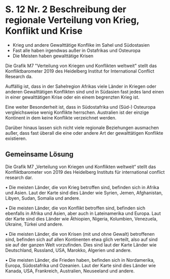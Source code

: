 # S. 12 Nr. 2 Beschreibung der regionale Verteilung von Krieg, Konflikt und Krise
+ Krieg und andere Gewalttätige Konflike im Sahel und Südostasien
+ Fast alle haben irgendwas außer in Ostafrikas und Osteuropa
+ Die Meisten haben gewalttätige Krisen

Die Grafik M7 "Verteilung von Kriegen und Konflikten weltweit" stellt das Konfliktbarometer 2019 des Heidelberg Institut for International Conflict Research da. 

Auffällig ist, dass in der Sahelregion Afrikas viele Länder in Kriegen oder anderen Gewalttätigen Konflikten sind und in Südasien fast jedes land einen in einer gewalttätigen Krise oder ein einem begrenzten Krieg ist.

Eine weiter Besonderheit ist, dass in Südostafrika und (Süd-) Osteuropa vergleichsweise wenig Konflikte herrschen. Australien ist der einzige Kontinent in dem keine Konflikte verzeichnet werden. 

Darüber hinaus lassen sich nicht viele regionale Beziehungen ausmachen außer, dass fast überall die eine oder andere Art der gewalttätigen Konflikte existieren.
## Gemeinsame Lösung
Die Grafik M7 „Verteilung von Kriegen und Konflikten weltweit“ stellt das Konfliktbarometer von 2019 des Heidelberg Instituts für international conflict research dar.

• Die meisten Länder, die von Krieg betroffen sind, befinden sich in Afrika und Asien. Laut der Karte sind dies Länder wie Syrien, Jemen, Afghanistan, Libyen, Sudan, Somalia und andere.

• Die meisten Länder, die von Konflikt betroffen sind, befinden sich ebenfalls in Afrika und Asien, aber auch in Lateinamerika und Europa. Laut der Karte sind dies Länder wie Äthiopien, Nigeria, Kolumbien, Venezuela, Ukraine, Türkei und andere.

• Die meisten Länder, die von Krisen (mit und ohne Gewalt) betroffenen sind, befinden sich auf allen Kontinenten etwa glich verteilt, also auf sind sie auf der ganzen Welt vorzufinden. Dies sind laut der Karte Länder wie Deutschland, Russland, USA, Marokko, Algerien und andere.

• Die meisten Länder, die Frieden haben, befinden sich in Nordamerika, Europa, Südostafrika und Ozeanien. Laut der Karte sind dies Länder wie Kanada, USA, Frankreich, Australien, Neuseeland und andere.